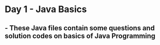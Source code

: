 # Day 1 - Java Basics
## - These Java files contain some questions and solution codes on basics of Java Programming
